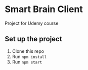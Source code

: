 # Smart Brain Client
Project for Udemy course

## Set up the project
1. Clone this repo
2. Run `npm install`
3. Run `npm start`
